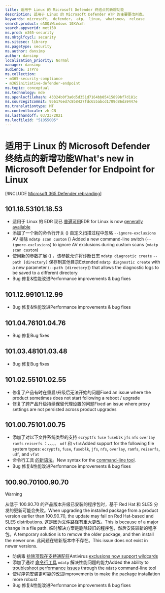```yaml
---
title: 适用于 Linux 的 Microsoft Defender 终结点的新增功能
description: 适用于 Linux 的 Microsoft Defender ATP 的主要更改列表。
keywords: microsoft， defender， atp， linux， whatsnew， release
search.product: eADQiWindows 10XVcnh
search.appverid: met150
ms.prod: m365-security
ms.mktglfcycl: security
ms.sitesec: library
ms.pagetype: security
ms.author: dansimp
author: dansimp
localization_priority: Normal
manager: dansimp
audience: ITPro
ms.collection:
- m365-security-compliance
- m365initiative-defender-endpoint
ms.topic: conceptual
ms.technology: mde
ms.openlocfilehash: 43324b0f3a0d5d351d7164bb05415899bf7d181c
ms.sourcegitcommit: 956176ed7c8b8427fdc655abcd1709d86da9447e
ms.translationtype: MT
ms.contentlocale: zh-CN
ms.lasthandoff: 03/23/2021
ms.locfileid: "51055005"
---
```

# <a name="whats-new-in-microsoft-defender-for-endpoint-for-linux"></a><span data-ttu-id="9ce8a-104">适用于 Linux 的 Microsoft Defender 终结点的新增功能</span><span class="sxs-lookup"><span data-stu-id="9ce8a-104">What's new in Microsoft Defender for Endpoint for Linux</span></span>

[!INCLUDE [Microsoft 365 Defender rebranding](../../includes/microsoft-defender.md)]

## <a name="1011853"></a><span data-ttu-id="9ce8a-105">101.18.53</span><span class="sxs-lookup"><span data-stu-id="9ce8a-105">101.18.53</span></span>

- <span data-ttu-id="9ce8a-106">适用于 Linux 的 EDR 现已 [普遍可用](https://techcommunity.microsoft.com/t5/microsoft-defender-for-endpoint/edr-for-linux-is-now-is-generally-available/ba-p/2048539)</span><span class="sxs-lookup"><span data-stu-id="9ce8a-106">EDR for Linux is now [generally available](https://techcommunity.microsoft.com/t5/microsoft-defender-for-endpoint/edr-for-linux-is-now-is-generally-available/ba-p/2048539)</span></span>
- <span data-ttu-id="9ce8a-107">添加了一个新的命令行开关 () 自定义扫描过程中忽略 `--ignore-exclusions` AV 排除 `mdatp scan custom` () </span><span class="sxs-lookup"><span data-stu-id="9ce8a-107">Added a new command-line switch (`--ignore-exclusions`) to ignore AV exclusions during custom scans (`mdatp scan custom`)</span></span>
- <span data-ttu-id="9ce8a-108">使用新的参数扩展 () ，该参数允许将诊断日志 `mdatp diagnostic create` `--path [directory]` 保存到其他目录</span><span class="sxs-lookup"><span data-stu-id="9ce8a-108">Extended `mdatp diagnostic create` with a new parameter (`--path [directory]`) that allows the diagnostic logs to be saved to a different directory</span></span>
- <span data-ttu-id="9ce8a-109">Bug 修复&性能改进</span><span class="sxs-lookup"><span data-stu-id="9ce8a-109">Performance improvements & bug fixes</span></span>

## <a name="1011299"></a><span data-ttu-id="9ce8a-110">101.12.99</span><span class="sxs-lookup"><span data-stu-id="9ce8a-110">101.12.99</span></span>

- <span data-ttu-id="9ce8a-111">Bug 修复&性能改进</span><span class="sxs-lookup"><span data-stu-id="9ce8a-111">Performance improvements & bug fixes</span></span>

## <a name="1010476"></a><span data-ttu-id="9ce8a-112">101.04.76</span><span class="sxs-lookup"><span data-stu-id="9ce8a-112">101.04.76</span></span>

- <span data-ttu-id="9ce8a-113">Bug 修复</span><span class="sxs-lookup"><span data-stu-id="9ce8a-113">Bug fixes</span></span>

## <a name="1010348"></a><span data-ttu-id="9ce8a-114">101.03.48</span><span class="sxs-lookup"><span data-stu-id="9ce8a-114">101.03.48</span></span>

- <span data-ttu-id="9ce8a-115">Bug 修复</span><span class="sxs-lookup"><span data-stu-id="9ce8a-115">Bug fixes</span></span>

## <a name="1010255"></a><span data-ttu-id="9ce8a-116">101.02.55</span><span class="sxs-lookup"><span data-stu-id="9ce8a-116">101.02.55</span></span>

- <span data-ttu-id="9ce8a-117">修复了产品有时在重启/升级后无法开始的问题</span><span class="sxs-lookup"><span data-stu-id="9ce8a-117">Fixed an issue where the product sometimes does not start following a reboot / upgrade</span></span>
- <span data-ttu-id="9ce8a-118">修复了跨产品升级持续保留代理设置的问题</span><span class="sxs-lookup"><span data-stu-id="9ce8a-118">Fixed an issue where proxy settings are not persisted across product upgrades</span></span>

## <a name="1010075"></a><span data-ttu-id="9ce8a-119">101.00.75</span><span class="sxs-lookup"><span data-stu-id="9ce8a-119">101.00.75</span></span>

- <span data-ttu-id="9ce8a-120">添加了对以下文件系统类型的支持 `ecryptfs` `fuse` `fuseblk` `jfs` `nfs` `overlay` `ramfs` `reiserfs` ：、、、、 `udf` 和 `vfat`</span><span class="sxs-lookup"><span data-stu-id="9ce8a-120">Added support for the following file system types: `ecryptfs`, `fuse`, `fuseblk`, `jfs`, `nfs`, `overlay`, `ramfs`, `reiserfs`, `udf`, and `vfat`</span></span>
- <span data-ttu-id="9ce8a-121">命令行工具 [的新语法](linux-resources.md#configure-from-the-command-line)。</span><span class="sxs-lookup"><span data-stu-id="9ce8a-121">New syntax for the [command-line tool](linux-resources.md#configure-from-the-command-line).</span></span>
- <span data-ttu-id="9ce8a-122">Bug 修复&性能改进</span><span class="sxs-lookup"><span data-stu-id="9ce8a-122">Performance improvements & bug fixes</span></span>

## <a name="1009070"></a><span data-ttu-id="9ce8a-123">100.90.70</span><span class="sxs-lookup"><span data-stu-id="9ce8a-123">100.90.70</span></span>

> [!WARNING]
> <span data-ttu-id="9ce8a-124">从低于 100.90.70 的产品版本升级已安装的程序包时，基于 Red Hat 和 SLES 分发的更新可能会失败。</span><span class="sxs-lookup"><span data-stu-id="9ce8a-124">When upgrading the installed package from a product version earlier than 100.90.70, the update may fail on Red Hat-based and SLES distributions.</span></span> <span data-ttu-id="9ce8a-125">这是因为文件路径有重大更改。</span><span class="sxs-lookup"><span data-stu-id="9ce8a-125">This is because of a major change in a file path.</span></span> <span data-ttu-id="9ce8a-126">临时解决方案是删除较旧的程序包，然后安装较新的程序包。</span><span class="sxs-lookup"><span data-stu-id="9ce8a-126">A temporary solution is to remove the older package, and then install the newer one.</span></span> <span data-ttu-id="9ce8a-127">此问题在较新版本中不存在。</span><span class="sxs-lookup"><span data-stu-id="9ce8a-127">This issue does not exist in newer versions.</span></span>

- <span data-ttu-id="9ce8a-128">防病毒 [排除项现在支持通配符](linux-exclusions.md#supported-exclusion-types)</span><span class="sxs-lookup"><span data-stu-id="9ce8a-128">Antivirus [exclusions now support wildcards](linux-exclusions.md#supported-exclusion-types)</span></span>
- <span data-ttu-id="9ce8a-129">添加了通过 [命令行工具](linux-support-perf.md) `mdatp` 解决性能问题的能力</span><span class="sxs-lookup"><span data-stu-id="9ce8a-129">Added the ability to [troubleshoot performance issues](linux-support-perf.md) through the `mdatp` command-line tool</span></span>
- <span data-ttu-id="9ce8a-130">使程序包安装更可靠的改进</span><span class="sxs-lookup"><span data-stu-id="9ce8a-130">Improvements to make the package installation more robust</span></span>
- <span data-ttu-id="9ce8a-131">Bug 修复&性能改进</span><span class="sxs-lookup"><span data-stu-id="9ce8a-131">Performance improvements & bug fixes</span></span>
